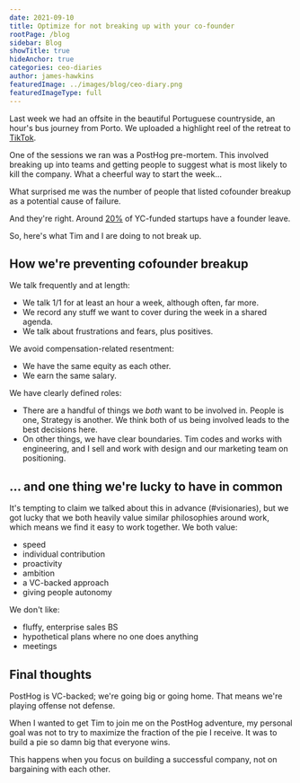 ```yaml
---
date: 2021-09-10
title: Optimize for not breaking up with your co-founder
rootPage: /blog
sidebar: Blog
showTitle: true
hideAnchor: true
categories: ceo-diaries
author: james-hawkins
featuredImage: ../images/blog/ceo-diary.png
featuredImageType: full
---
```


Last week we had an offsite in the beautiful Portuguese countryside, an hour's bus journey from Porto. We uploaded a highlight reel of the retreat to [TikTok](https://vm.tiktok.com/ZMRUGX4XW/).

One of the sessions we ran was a PostHog pre-mortem. This involved breaking up into teams and getting people to suggest what is most likely to kill the company. What a cheerful way to start the week...

What surprised me was the number of people that listed cofounder breakup as a potential cause of failure.

And they're right. Around [20%](http://paulgraham.com/startupmistakes.html) of YC-funded startups have a founder leave.

So, here's what Tim and I are doing to not break up.

## How we're preventing cofounder breakup

We talk frequently and at length:
- We talk 1/1 for at least an hour a week, although often, far more.
- We record any stuff we want to cover during the week in a shared agenda.
- We talk about frustrations and fears, plus positives.

We avoid compensation-related resentment:
- We have the same equity as each other.
- We earn the same salary.

We have clearly defined roles:
- There are a handful of things we _both_ want to be involved in. People is one, Strategy is another. We think both of us being involved leads to the best decisions here.
- On other things, we have clear boundaries. Tim codes and works with engineering, and I sell and work with design and our marketing team on positioning.

## ... and one thing we're lucky to have in common

It's tempting to claim we talked about this in advance (#visionaries), but we got lucky that we both heavily value similar philosophies around work, which means we find it easy to work together. We both value:

- speed
- individual contribution
- proactivity
- ambition
- a VC-backed approach
- giving people autonomy

We don't like:

- fluffy, enterprise sales BS
- hypothetical plans where no one does anything
- meetings

## Final thoughts

PostHog is VC-backed; we're going big or going home. That means we're playing offense not defense.

When I wanted to get Tim to join me on the PostHog adventure, my personal goal was not to try to maximize the fraction of the pie I receive. It was to build a pie so damn big that everyone wins.

This happens when you focus on building a successful company, not on bargaining with each other.
